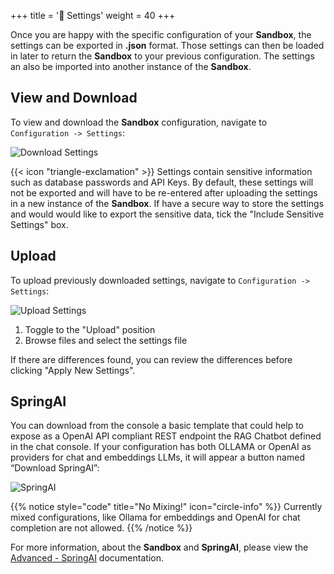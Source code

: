 +++
title = '💾 Settings'
weight = 40
+++

<!--
Copyright (c) 2024, 2025, Oracle and/or its affiliates.
Licensed under the Universal Permissive License v1.0 as shown at http://oss.oracle.com/licenses/upl.
-->

Once you are happy with the specific configuration of your **Sandbox**, the settings can be exported in **.json** format.  Those settings can then be loaded in later to return the **Sandbox** to your previous configuration.  The settings an also be imported into another instance of the **Sandbox**.

## View and Download

To view and download the **Sandbox** configuration, navigate to `Configuration -> Settings`:

![Download Settings](../images/settings_download.png)

{{< icon "triangle-exclamation" >}} Settings contain sensitive information such as database passwords and API Keys.  By default, these settings will not be exported and will have to be re-entered after uploading the settings in a new instance of the **Sandbox**.  If have a secure way to store the settings and would would like to export the sensitive data, tick the "Include Sensitive Settings" box.

## Upload

To upload previously downloaded settings, navigate to `Configuration -> Settings`:

![Upload Settings](../images/settings_upload.png)

1. Toggle to the "Upload" position
1. Browse files and select the settings file

If there are differences found, you can review the differences before clicking "Apply New Settings".

## SpringAI

You can download from the console a basic template that could help to expose as a OpenAI API compliant REST endpoint the RAG Chatbot defined in the chat console. 
If your configuration has both OLLAMA or OpenAI as providers for chat and embeddings LLMs, it will appear a button named “Download SpringAI”:

![SpringAI](../images/settings_spring_ai.png)

{{% notice style="code" title="No Mixing!" icon="circle-info" %}}
Currently mixed configurations, like Ollama for embeddings and OpenAI for chat completion are not allowed.
{{% /notice %}}

For more information, about the **Sandbox** and **SpringAI**, please view the [Advanced - SpringAI](/oaim-sandbox/advanced/springai) documentation.